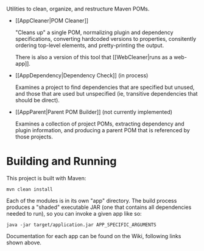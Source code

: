 Utilities to clean, organize, and restructure Maven POMs.

* [[AppCleaner|POM Cleaner]]

    "Cleans up" a single POM, normalizing plugin and dependency specifications, converting hardcoded versions
    to properties, consitently ordering top-level elements, and pretty-printing the output.

    There is also a version of this tool that [[WebCleaner|runs as a web-app]]. 

* [[AppDependency|Dependency Check]] (in process)

    Examines a project to find dependencies that are specified but unused, and those that are used but
    unspecified (ie, transitive dependencies that should be direct).

* [[AppParent|Parent POM Builder]] (not currently implemented)

    Examines a collection of project POMs, extracting dependency and plugin information, and producing
    a parent POM that is referenced by those projects.


# Building and Running

This project is built with Maven:

    mvn clean install

Each of the modules is in its own "app" directory. The build process produces a "shaded" executable JAR
(one that contains all dependencies needed to run), so you can invoke a given app like so:

    java -jar target/application.jar APP_SPECIFIC_ARGUMENTS

Documentation for each app can be found on the Wiki, following links shown above.
